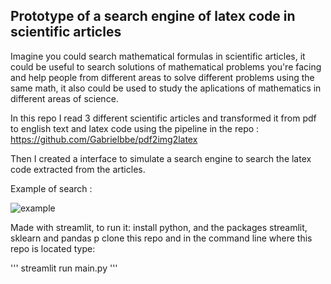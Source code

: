 
## Prototype of a search engine of latex code in scientific articles

Imagine you could search mathematical formulas in scientific articles, it could be useful to search solutions of mathematical problems you're facing and help 
people from different areas to solve different problems using the same math, it also could be used to study the aplications of mathematics in different areas
of science.

In this repo I read 3 different scientific articles and transformed it from pdf to english text and latex code using the pipeline in the repo :  
https://github.com/Gabrielbbe/pdf2img2latex

Then I created a interface to simulate a search engine to search the latex code extracted from the articles.

Example of search : 

![example](https://github.com/Gabrielbbe/Prototype_search_mathematics/assets/104850235/ddb294b6-137e-4d1d-90d8-3a327c016eaa)

Made with streamlit, to run it:
install python, and the packages streamlit, sklearn and pandas p
clone this repo and in the command line where this repo is located type:

'''
streamlit run main.py
'''
